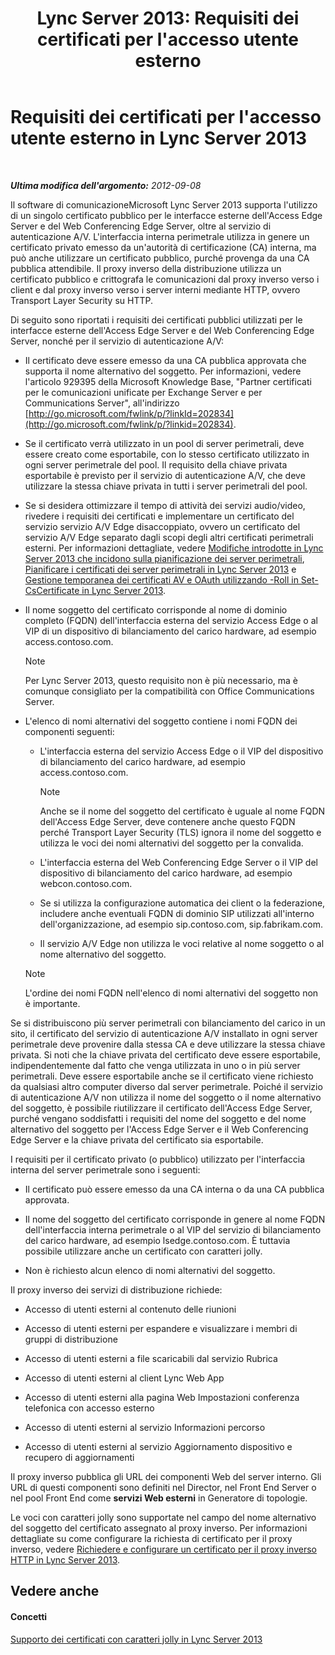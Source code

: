 ﻿---
title: "Lync Server 2013: Requisiti dei certificati per l'accesso utente esterno"
TOCTitle: Requisiti dei certificati per l'accesso utente esterno
ms:assetid: d45b6b10-556f-4b10-b1a7-fb0d0a64a498
ms:mtpsurl: https://technet.microsoft.com/it-it/library/Gg398920(v=OCS.15)
ms:contentKeyID: 49302094
ms.date: 08/24/2015
mtps_version: v=OCS.15
ms.translationtype: HT
---

# Requisiti dei certificati per l'accesso utente esterno in Lync Server 2013

 

_**Ultima modifica dell'argomento:** 2012-09-08_

Il software di comunicazioneMicrosoft Lync Server 2013 supporta l'utilizzo di un singolo certificato pubblico per le interfacce esterne dell'Access Edge Server e del Web Conferencing Edge Server, oltre al servizio di autenticazione A/V. L'interfaccia interna perimetrale utilizza in genere un certificato privato emesso da un'autorità di certificazione (CA) interna, ma può anche utilizzare un certificato pubblico, purché provenga da una CA pubblica attendibile. Il proxy inverso della distribuzione utilizza un certificato pubblico e crittografa le comunicazioni dal proxy inverso verso i client e dal proxy inverso verso i server interni mediante HTTP, ovvero Transport Layer Security su HTTP.

Di seguito sono riportati i requisiti dei certificati pubblici utilizzati per le interfacce esterne dell'Access Edge Server e del Web Conferencing Edge Server, nonché per il servizio di autenticazione A/V:

  - Il certificato deve essere emesso da una CA pubblica approvata che supporta il nome alternativo del soggetto. Per informazioni, vedere l'articolo 929395 della Microsoft Knowledge Base, "Partner certificati per le comunicazioni unificate per Exchange Server e per Communications Server", all'indirizzo [http://go.microsoft.com/fwlink/p/?linkId=202834](http://go.microsoft.com/fwlink/p/?linkid=202834).

  - Se il certificato verrà utilizzato in un pool di server perimetrali, deve essere creato come esportabile, con lo stesso certificato utilizzato in ogni server perimetrale del pool. Il requisito della chiave privata esportabile è previsto per il servizio di autenticazione A/V, che deve utilizzare la stessa chiave privata in tutti i server perimetrali del pool.

  - Se si desidera ottimizzare il tempo di attività dei servizi audio/video, rivedere i requisiti dei certificati e implementare un certificato del servizio servizio A/V Edge disaccoppiato, ovvero un certificato del servizio A/V Edge separato dagli scopi degli altri certificati perimetrali esterni. Per informazioni dettagliate, vedere [Modifiche introdotte in Lync Server 2013 che incidono sulla pianificazione dei server perimetrali](lync-server-2013-changes-in-lync-server-that-affect-edge-server-planning.md), [Pianificare i certificati dei server perimetrali in Lync Server 2013](lync-server-2013-plan-for-edge-server-certificates.md) e [Gestione temporanea dei certificati AV e OAuth utilizzando -Roll in Set-CsCertificate in Lync Server 2013](lync-server-2013-staging-av-and-oauth-certificates-using-roll-in-https://docs.microsoft.com/en-us/powershell/module/skype/Set-CsCertificate).

  - Il nome soggetto del certificato corrisponde al nome di dominio completo (FQDN) dell'interfaccia esterna del servizio Access Edge o al VIP di un dispositivo di bilanciamento del carico hardware, ad esempio access.contoso.com.
    

    > [!NOTE]
    > Per Lync Server 2013, questo requisito non è più necessario, ma è comunque consigliato per la compatibilità con Office Communications Server.



  - L'elenco di nomi alternativi del soggetto contiene i nomi FQDN dei componenti seguenti:
    
      - L'interfaccia esterna del servizio Access Edge o il VIP del dispositivo di bilanciamento del carico hardware, ad esempio access.contoso.com.
        

        > [!NOTE]
        > Anche se il nome del soggetto del certificato è uguale al nome FQDN dell'Access Edge Server, deve contenere anche questo FQDN perché Transport Layer Security (TLS) ignora il nome del soggetto e utilizza le voci dei nomi alternativi del soggetto per la convalida.

    
      - L'interfaccia esterna del Web Conferencing Edge Server o il VIP del dispositivo di bilanciamento del carico hardware, ad esempio webcon.contoso.com.
    
      - Se si utilizza la configurazione automatica dei client o la federazione, includere anche eventuali FQDN di dominio SIP utilizzati all'interno dell'organizzazione, ad esempio sip.contoso.com, sip.fabrikam.com.
    
      - Il servizio A/V Edge non utilizza le voci relative al nome soggetto o al nome alternativo del soggetto.
    

    > [!NOTE]
    > L'ordine dei nomi FQDN nell'elenco di nomi alternativi del soggetto non è importante.



Se si distribuiscono più server perimetrali con bilanciamento del carico in un sito, il certificato del servizio di autenticazione A/V installato in ogni server perimetrale deve provenire dalla stessa CA e deve utilizzare la stessa chiave privata. Si noti che la chiave privata del certificato deve essere esportabile, indipendentemente dal fatto che venga utilizzata in uno o in più server perimetrali. Deve essere esportabile anche se il certificato viene richiesto da qualsiasi altro computer diverso dal server perimetrale. Poiché il servizio di autenticazione A/V non utilizza il nome del soggetto o il nome alternativo del soggetto, è possibile riutilizzare il certificato dell'Access Edge Server, purché vengano soddisfatti i requisiti del nome del soggetto e del nome alternativo del soggetto per l'Access Edge Server e il Web Conferencing Edge Server e la chiave privata del certificato sia esportabile.

I requisiti per il certificato privato (o pubblico) utilizzato per l'interfaccia interna del server perimetrale sono i seguenti:

  - Il certificato può essere emesso da una CA interna o da una CA pubblica approvata.

  - Il nome del soggetto del certificato corrisponde in genere al nome FQDN dell'interfaccia interna perimetrale o al VIP del servizio di bilanciamento del carico hardware, ad esempio lsedge.contoso.com. È tuttavia possibile utilizzare anche un certificato con caratteri jolly.

  - Non è richiesto alcun elenco di nomi alternativi del soggetto.

Il proxy inverso dei servizi di distribuzione richiede:

  - Accesso di utenti esterni al contenuto delle riunioni

  - Accesso di utenti esterni per espandere e visualizzare i membri di gruppi di distribuzione

  - Accesso di utenti esterni a file scaricabili dal servizio Rubrica

  - Accesso di utenti esterni al client Lync Web App

  - Accesso di utenti esterni alla pagina Web Impostazioni conferenza telefonica con accesso esterno

  - Accesso di utenti esterni al servizio Informazioni percorso

  - Accesso di utenti esterni al servizio Aggiornamento dispositivo e recupero di aggiornamenti

Il proxy inverso pubblica gli URL dei componenti Web del server interno. Gli URL di questi componenti sono definiti nel Director, nel Front End Server o nel pool Front End come **servizi Web esterni** in Generatore di topologie.

Le voci con caratteri jolly sono supportate nel campo del nome alternativo del soggetto del certificato assegnato al proxy inverso. Per informazioni dettagliate su come configurare la richiesta di certificato per il proxy inverso, vedere [Richiedere e configurare un certificato per il proxy inverso HTTP in Lync Server 2013](lync-server-2013-request-and-configure-a-certificate-for-your-reverse-http-proxy.md).

## Vedere anche

#### Concetti

[Supporto dei certificati con caratteri jolly in Lync Server 2013](lync-server-2013-wildcard-certificate-support.md)

